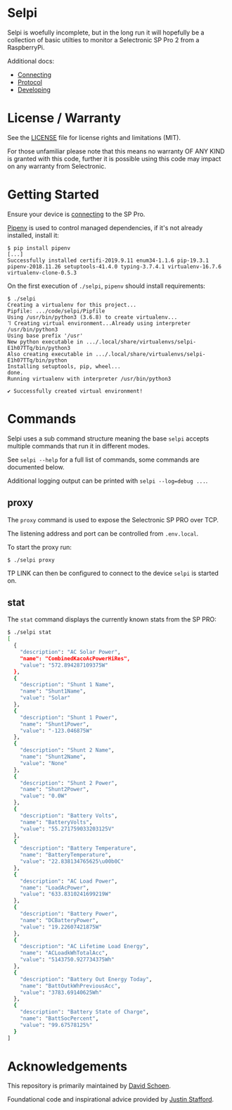 # Selpi

Selpi is woefully incomplete, but in the long run it will hopefully be a collection of basic utilties to monitor a Selectronic SP Pro 2 from a RaspberryPi.

Additional docs:

 * [Connecting](docs/connecting.md)
 * [Protocol](docs/protocol.md)
 * [Developing](docs/developing.md)

# License / Warranty

See the [LICENSE](LICENSE.md) file for license rights and limitations (MIT).

For those unfamiliar please note that this means no warranty OF ANY KIND is granted with this code, further it is possible using this code may impact on any warranty from Selectronic.

# Getting Started

Ensure your device is [connecting](docs/connecting.md) to the SP Pro.

[Pipenv](https://github.com/pypa/pipenv) is used to control managed dependencies, if it's not already installed, install it:

```
$ pip install pipenv
[...]
Successfully installed certifi-2019.9.11 enum34-1.1.6 pip-19.3.1 pipenv-2018.11.26 setuptools-41.4.0 typing-3.7.4.1 virtualenv-16.7.6 virtualenv-clone-0.5.3
```

On the first execution of `./selpi`, `pipenv` should install requirements:

```
$ ./selpi
Creating a virtualenv for this project...
Pipfile: .../code/selpi/Pipfile
Using /usr/bin/python3 (3.6.8) to create virtualenv...
⠹ Creating virtual environment...Already using interpreter /usr/bin/python3
Using base prefix '/usr'
New python executable in .../.local/share/virtualenvs/selpi-E1h07TTq/bin/python3
Also creating executable in .../.local/share/virtualenvs/selpi-E1h07TTq/bin/python
Installing setuptools, pip, wheel...
done.
Running virtualenv with interpreter /usr/bin/python3

✔ Successfully created virtual environment!
```

# Commands

Selpi uses a sub command structure meaning the base `selpi` accepts multiple commands that run it in different modes.

See `selpi --help` for a full list of commands, some commands are documented below.

Additional logging output can be printed with `selpi --log=debug ...`.

## proxy

The `proxy` command is used to expose the Selectronic SP PRO over TCP.

The listening address and port can be controlled from `.env.local`.

To start the proxy run:

```
$ ./selpi proxy
```

TP LINK can then be configured to connect to the device `selpi` is started on.

## stat

The `stat` command displays the currently known stats from the SP PRO:

```bash
$ ./selpi stat
[
  {
    "description": "AC Solar Power",
    "name": "CombinedKacoAcPowerHiRes",
    "value": "572.894287109375W"
  },
  {
    "description": "Shunt 1 Name",
    "name": "Shunt1Name",
    "value": "Solar"
  },
  {
    "description": "Shunt 1 Power",
    "name": "Shunt1Power",
    "value": "-123.046875W"
  },
  {
    "description": "Shunt 2 Name",
    "name": "Shunt2Name",
    "value": "None"
  },
  {
    "description": "Shunt 2 Power",
    "name": "Shunt2Power",
    "value": "0.0W"
  },
  {
    "description": "Battery Volts",
    "name": "BatteryVolts",
    "value": "55.271759033203125V"
  },
  {
    "description": "Battery Temperature",
    "name": "BatteryTemperature",
    "value": "22.838134765625\u00b0C"
  },
  {
    "description": "AC Load Power",
    "name": "LoadAcPower",
    "value": "633.8310241699219W"
  },
  {
    "description": "Battery Power",
    "name": "DCBatteryPower",
    "value": "19.22607421875W"
  },
  {
    "description": "AC Lifetime Load Energy",
    "name": "ACLoadkWhTotalAcc",
    "value": "5143750.927734375Wh"
  },
  {
    "description": "Battery Out Energy Today",
    "name": "BattOutkWhPreviousAcc",
    "value": "3783.69140625Wh"
  },
  {
    "description": "Battery State of Charge",
    "name": "BattSocPercent",
    "value": "99.67578125%"
  }
]
```

# Acknowledgements

This repository is primarily maintained by [David Schoen](http://github.com/neerolyte).

Foundational code and inspirational advice provided by [Justin Stafford](https://www.linkedin.com/in/justin-stafford-blueshift/).
